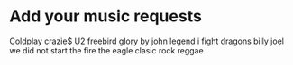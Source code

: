 # Add your music requests

Coldplay
crazie$
U2 
freebird
glory by john legend
i fight dragons
billy joel we did not start the fire
the eagle
clasic rock
reggae
